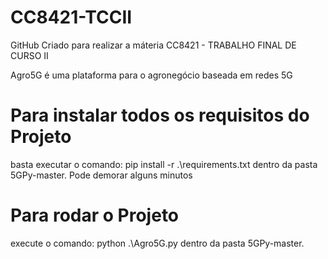 # CC8421-TCCII
GitHub Criado para realizar a máteria CC8421 - TRABALHO FINAL DE CURSO II 
 
Agro5G é uma plataforma para o agronegócio baseada em redes 5G 
 
# Para instalar todos os requisitos do Projeto
basta executar o comando: pip install -r .\requirements.txt dentro da pasta 5GPy-master. Pode demorar alguns minutos

# Para rodar o Projeto
execute o comando: python .\Agro5G.py dentro da pasta 5GPy-master. 
